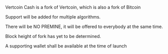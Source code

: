 Vertcoin Cash is a fork of Vertcoin, which is also a fork of Bitcoin

Support will be added for multiple algorithms.

There will be NO PREMINE, it will be offered to everybody at the same time.

Block height of fork has yet to be determined.

A supporting wallet shall be available at the time of launch
